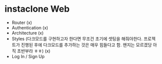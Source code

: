 # instaclone Web

- Router (x)
- Authentication (x)
- Architecture (x)
- Styles (다크모드를 구현하고자 한다면 무조건 초기에 셋팅을 해줘야한다. 프로젝트가 진행된 후에 다크모드를 추가하는 것은 매우 힘들다고 함. 왠지는 모르겠당 아직 초반부라 ㅎㅎ) (x)
- Log In / Sign Up

